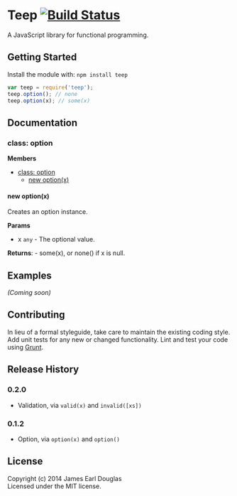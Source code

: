 # Teep [![Build Status](https://secure.travis-ci.org/earldouglas/teep.png?branch=master)](http://travis-ci.org/james/teep)

A JavaScript library for functional programming.

## Getting Started
Install the module with: `npm install teep`

```javascript
var teep = require('teep');
teep.option(); // none
teep.option(x); // some(x)
```

## Documentation

<a name="option"></a>
### class: option
**Members**

* [class: option](#option)
  * [new option(x)](#new_option)

<a name="new_option"></a>
#### new option(x)
Creates an option instance.

**Params**

- x `any` - The optional value.  

**Returns**:  - some(x), or none() if x is null.  

## Examples
_(Coming soon)_

## Contributing
In lieu of a formal styleguide, take care to maintain the existing coding style. Add unit tests for any new or changed functionality. Lint and test your code using [Grunt](http://gruntjs.com/).

## Release History

### 0.2.0

* Validation, via `valid(x)` and `invalid([xs])`

### 0.1.2

* Option, via `option(x)` and `option()`

## License
Copyright (c) 2014 James Earl Douglas  
Licensed under the MIT license.
